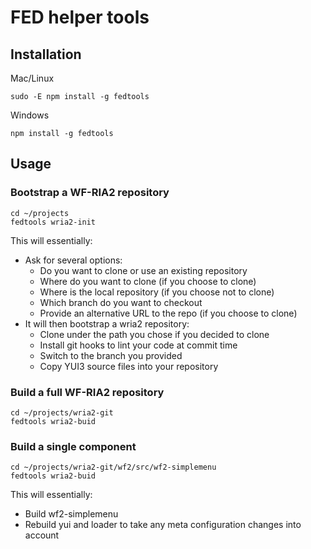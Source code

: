 # FED helper tools

## Installation

Mac/Linux
```
sudo -E npm install -g fedtools
```
Windows
```
npm install -g fedtools
```

## Usage

### Bootstrap a WF-RIA2 repository

```
cd ~/projects
fedtools wria2-init
```
This will essentially:

  - Ask for several options:
    - Do you want to clone or use an existing repository
    - Where do you want to clone (if you choose to clone)
    - Where is the local repository (if you choose not to clone)
    - Which branch do you want to checkout
    - Provide an alternative URL to the repo (if you choose to clone)
  - It will then bootstrap a wria2 repository:
    - Clone under the path you chose if you decided to clone
    - Install git hooks to lint your code at commit time
    - Switch to the branch you provided
    - Copy YUI3 source files into your repository

### Build a full WF-RIA2 repository

```
cd ~/projects/wria2-git
fedtools wria2-buid
```

### Build a single component

```
cd ~/projects/wria2-git/wf2/src/wf2-simplemenu
fedtools wria2-buid
```
This will essentially:

  - Build wf2-simplemenu
  - Rebuild yui and loader to take any meta configuration changes into account

